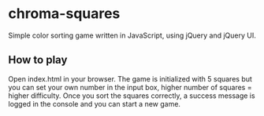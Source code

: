 # chroma-squares
Simple color sorting game written in JavaScript, using jQuery and jQuery UI.

## How to play
Open index.html in your browser. The game is initialized with 5 squares but you can set your own number in the input box, higher number of squares = higher difficulty. Once you sort the squares correctly, a success message is logged in the console and you can start a new game.

